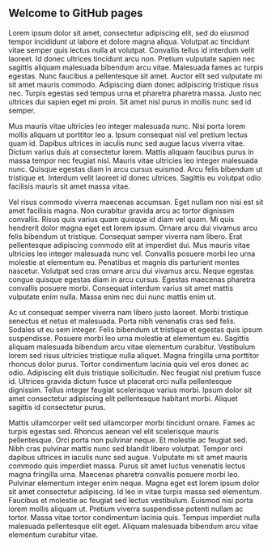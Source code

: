 ## Welcome to GitHub pages

Lorem ipsum dolor sit amet, consectetur adipiscing elit, sed do eiusmod tempor incididunt ut labore et dolore magna aliqua. Volutpat ac tincidunt vitae semper quis lectus nulla at volutpat. Convallis tellus id interdum velit laoreet. Id donec ultrices tincidunt arcu non. Pretium vulputate sapien nec sagittis aliquam malesuada bibendum arcu vitae. Malesuada fames ac turpis egestas. Nunc faucibus a pellentesque sit amet. Auctor elit sed vulputate mi sit amet mauris commodo. Adipiscing diam donec adipiscing tristique risus nec. Turpis egestas sed tempus urna et pharetra pharetra massa. Justo nec ultrices dui sapien eget mi proin. Sit amet nisl purus in mollis nunc sed id semper.

Mus mauris vitae ultricies leo integer malesuada nunc. Nisi porta lorem mollis aliquam ut porttitor leo a. Ipsum consequat nisl vel pretium lectus quam id. Dapibus ultrices in iaculis nunc sed augue lacus viverra vitae. Dictum varius duis at consectetur lorem. Mattis aliquam faucibus purus in massa tempor nec feugiat nisl. Mauris vitae ultricies leo integer malesuada nunc. Quisque egestas diam in arcu cursus euismod. Arcu felis bibendum ut tristique et. Interdum velit laoreet id donec ultrices. Sagittis eu volutpat odio facilisis mauris sit amet massa vitae.

Vel risus commodo viverra maecenas accumsan. Eget nullam non nisi est sit amet facilisis magna. Non curabitur gravida arcu ac tortor dignissim convallis. Risus quis varius quam quisque id diam vel quam. Mi quis hendrerit dolor magna eget est lorem ipsum. Ornare arcu dui vivamus arcu felis bibendum ut tristique. Consequat semper viverra nam libero. Erat pellentesque adipiscing commodo elit at imperdiet dui. Mus mauris vitae ultricies leo integer malesuada nunc vel. Convallis posuere morbi leo urna molestie at elementum eu. Penatibus et magnis dis parturient montes nascetur. Volutpat sed cras ornare arcu dui vivamus arcu. Neque egestas congue quisque egestas diam in arcu cursus. Egestas maecenas pharetra convallis posuere morbi. Consequat interdum varius sit amet mattis vulputate enim nulla. Massa enim nec dui nunc mattis enim ut.

Ac ut consequat semper viverra nam libero justo laoreet. Morbi tristique senectus et netus et malesuada. Porta nibh venenatis cras sed felis. Sodales ut eu sem integer. Felis bibendum ut tristique et egestas quis ipsum suspendisse. Posuere morbi leo urna molestie at elementum eu. Sagittis aliquam malesuada bibendum arcu vitae elementum curabitur. Vestibulum lorem sed risus ultricies tristique nulla aliquet. Magna fringilla urna porttitor rhoncus dolor purus. Tortor condimentum lacinia quis vel eros donec ac odio. Adipiscing elit duis tristique sollicitudin. Nec feugiat nisl pretium fusce id. Ultrices gravida dictum fusce ut placerat orci nulla pellentesque dignissim. Tellus integer feugiat scelerisque varius morbi. Ipsum dolor sit amet consectetur adipiscing elit pellentesque habitant morbi. Aliquet sagittis id consectetur purus.

Mattis ullamcorper velit sed ullamcorper morbi tincidunt ornare. Fames ac turpis egestas sed. Rhoncus aenean vel elit scelerisque mauris pellentesque. Orci porta non pulvinar neque. Et molestie ac feugiat sed. Nibh cras pulvinar mattis nunc sed blandit libero volutpat. Tempor orci dapibus ultrices in iaculis nunc sed augue. Vulputate mi sit amet mauris commodo quis imperdiet massa. Purus sit amet luctus venenatis lectus magna fringilla urna. Maecenas pharetra convallis posuere morbi leo. Pulvinar elementum integer enim neque. Magna eget est lorem ipsum dolor sit amet consectetur adipiscing. Id leo in vitae turpis massa sed elementum. Faucibus et molestie ac feugiat sed lectus vestibulum. Euismod nisi porta lorem mollis aliquam ut. Pretium viverra suspendisse potenti nullam ac tortor. Massa vitae tortor condimentum lacinia quis. Tempus imperdiet nulla malesuada pellentesque elit eget. Aliquam malesuada bibendum arcu vitae elementum curabitur vitae.